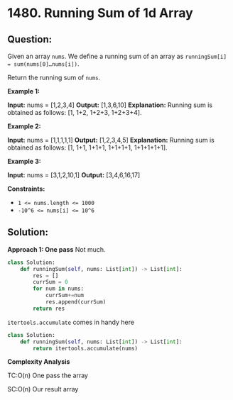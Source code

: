 
# 1480. Running Sum of 1d Array

## Question:

Given an array  `nums`. We define a running sum of an array as `runningSum[i] = sum(nums[0]…nums[i])`.

Return the running sum of  `nums`.

**Example 1:**

**Input:** nums = [1,2,3,4]
**Output:** [1,3,6,10]
**Explanation:** Running sum is obtained as follows: [1, 1+2, 1+2+3, 1+2+3+4].

**Example 2:**

**Input:** nums = [1,1,1,1,1]
**Output:** [1,2,3,4,5]
**Explanation:** Running sum is obtained as follows: [1, 1+1, 1+1+1, 1+1+1+1, 1+1+1+1+1].

**Example 3:**

**Input:** nums = [3,1,2,10,1]
**Output:** [3,4,6,16,17]

**Constraints:**

-   `1 <= nums.length <= 1000`
-   `-10^6 <= nums[i] <= 10^6`
## Solution:

**Approach 1: One pass**
Not much.

```python
class Solution:
    def runningSum(self, nums: List[int]) -> List[int]:
        res = []
        currSum = 0
        for num in nums:
            currSum+=num
            res.append(currSum)
        return res
```
`itertools.accumulate` comes in handy here
```python
class Solution:
    def runningSum(self, nums: List[int]) -> List[int]:
        return itertools.accumulate(nums)
```
  
**Complexity Analysis**

  

TC:O(n) One pass the array

SC:O(n) Our result array
